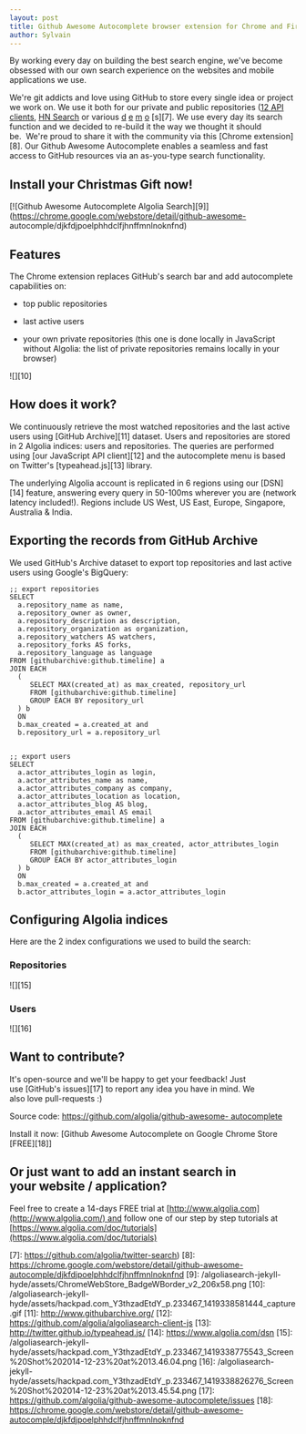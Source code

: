 ```yaml
---
layout: post
title: Github Awesome Autocomplete browser extension for Chrome and Firefox
author: Sylvain
---
```


By working every day on building the best search engine, we've become obsessed
with our own search experience on the websites and mobile applications we use.

We're git addicts and love using GitHub to store every single idea or project
we work on. We use it both for our private and public repositories ([12 API
clients][1], [HN
Search][2] or various
[d][3]
[e][4] [m][5] [o][6]
[s][7]. We use every day its search
function and we decided to re-build it the way we thought it should be.  We're
proud to share it with the community via this [Chrome
extension][8]. Our Github Awesome Autocomplete
enables a seamless and fast access to GitHub resources via an as-you-type
search functionality.

## Install your Christmas Gift now!

[![Github Awesome Autocomplete Algolia Search][9]](https://chrome.google.com/webstore/detail/github-awesome-
autocomple/djkfdjpoelphhdclfjhnffmnlnoknfnd)

## Features

The Chrome extension replaces GitHub's search bar and add autocomplete
capabilities on:

  * top public repositories

  * last active users

  * your own private repositories (this one is done locally in JavaScript without Algolia: the list of private repositories remains locally in your browser)

![][10]

## How does it work?

We continuously retrieve the most watched repositories and the last active
users using [GitHub Archive][11] dataset. Users and
repositories are stored in 2 Algolia indices: users and repositories. The
queries are performed using [our JavaScript API
client][12] and the
autocomplete menu is based on Twitter's
[typeahead.js][13] library.

The underlying Algolia account is replicated in 6 regions using our
[DSN][14] feature, answering every query in 50-100ms
wherever you are (network latency included!). Regions include US West, US
East, Europe, Singapore, Australia & India.

## Exporting the records from GitHub Archive

We used GitHub's Archive dataset to export top repositories and last active
users using Google's BigQuery:

    
    ;; export repositories
    SELECT
      a.repository_name as name,
      a.repository_owner as owner,
      a.repository_description as description,
      a.repository_organization as organization,
      a.repository_watchers AS watchers,
      a.repository_forks AS forks,
      a.repository_language as language
    FROM [githubarchive:github.timeline] a
    JOIN EACH
      (
         SELECT MAX(created_at) as max_created, repository_url
         FROM [githubarchive:github.timeline]
         GROUP EACH BY repository_url
      ) b
      ON 
      b.max_created = a.created_at and
      b.repository_url = a.repository_url
    
    
    ;; export users
    SELECT
      a.actor_attributes_login as login,
      a.actor_attributes_name as name,
      a.actor_attributes_company as company,
      a.actor_attributes_location as location,
      a.actor_attributes_blog AS blog,
      a.actor_attributes_email AS email
    FROM [githubarchive:github.timeline] a
    JOIN EACH
      (
         SELECT MAX(created_at) as max_created, actor_attributes_login
         FROM [githubarchive:github.timeline]
         GROUP EACH BY actor_attributes_login
      ) b
      ON 
      b.max_created = a.created_at and
      b.actor_attributes_login = a.actor_attributes_login
    

## Configuring Algolia indices

Here are the 2 index configurations we used to build the search:

### Repositories

![][15]

### Users

![][16]

###

## Want to contribute?

It's open-source and we'll be happy to get your feedback! Just use [GitHub's
issues][17] to
report any idea you have in mind. We also love pull-requests :)

Source code: [https://github.com/algolia/github-awesome-
autocomplete](https://github.com/algolia/github-awesome-autocomplete)

Install it now: [Github Awesome Autocomplete on Google Chrome Store
[FREE][18]]

## Or just want to add an instant search in your website / application?

Feel free to create a 14-days FREE trial at
[http://www.algolia.com](http://www.algolia.com/) and follow one of our step
by step tutorials at
[https://www.algolia.com/doc/tutorials](https://www.algolia.com/doc/tutorials)


[1]: https://www.algolia.com/doc/apiclients
[2]: https://github.com/algolia/hn-search
[3]: https://github.com/algolia/instant-search-demo
[4]: https://github.com/algolia/facebook-search
[5]: https://github.com/algolia/linkedin-search
[6]: https://github.com/algolia/meetup-search
[7]: https://github.com/algolia/twitter-search)
[8]: https://chrome.google.com/webstore/detail/github-awesome-autocomple/djkfdjpoelphhdclfjhnffmnlnoknfnd
[9]: /algoliasearch-jekyll-hyde/assets/ChromeWebStore_BadgeWBorder_v2_206x58.png
[10]: /algoliasearch-jekyll-hyde/assets/hackpad.com_Y3thzadEtdY_p.233467_1419338581444_capture.gif
[11]: http://www.githubarchive.org/
[12]: https://github.com/algolia/algoliasearch-client-js
[13]: http://twitter.github.io/typeahead.js/
[14]: https://www.algolia.com/dsn
[15]: /algoliasearch-jekyll-hyde/assets/hackpad.com_Y3thzadEtdY_p.233467_1419338775543_Screen%20Shot%202014-12-23%20at%2013.46.04.png
[16]: /algoliasearch-jekyll-hyde/assets/hackpad.com_Y3thzadEtdY_p.233467_1419338826276_Screen%20Shot%202014-12-23%20at%2013.45.54.png
[17]: https://github.com/algolia/github-awesome-autocomplete/issues
[18]: https://chrome.google.com/webstore/detail/github-awesome-autocomple/djkfdjpoelphhdclfjhnffmnlnoknfnd
